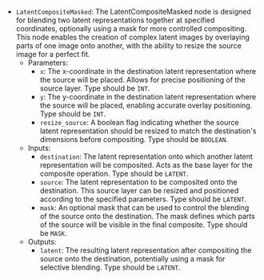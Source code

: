- `LatentCompositeMasked`: The LatentCompositeMasked node is designed for blending two latent representations together at specified coordinates, optionally using a mask for more controlled compositing. This node enables the creation of complex latent images by overlaying parts of one image onto another, with the ability to resize the source image for a perfect fit.
    - Parameters:
        - `x`: The x-coordinate in the destination latent representation where the source will be placed. Allows for precise positioning of the source layer. Type should be `INT`.
        - `y`: The y-coordinate in the destination latent representation where the source will be placed, enabling accurate overlay positioning. Type should be `INT`.
        - `resize_source`: A boolean flag indicating whether the source latent representation should be resized to match the destination's dimensions before compositing. Type should be `BOOLEAN`.
    - Inputs:
        - `destination`: The latent representation onto which another latent representation will be composited. Acts as the base layer for the composite operation. Type should be `LATENT`.
        - `source`: The latent representation to be composited onto the destination. This source layer can be resized and positioned according to the specified parameters. Type should be `LATENT`.
        - `mask`: An optional mask that can be used to control the blending of the source onto the destination. The mask defines which parts of the source will be visible in the final composite. Type should be `MASK`.
    - Outputs:
        - `latent`: The resulting latent representation after compositing the source onto the destination, potentially using a mask for selective blending. Type should be `LATENT`.
